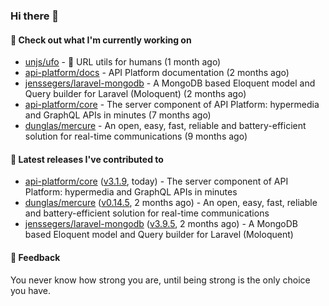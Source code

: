 ### Hi there 👋

#### 👷 Check out what I'm currently working on

- [unjs/ufo](https://github.com/unjs/ufo) - 🔗 URL utils for humans (1 month ago)
- [api-platform/docs](https://github.com/api-platform/docs) - API Platform documentation (2 months ago)
- [jenssegers/laravel-mongodb](https://github.com/jenssegers/laravel-mongodb) - A MongoDB based Eloquent model and Query builder for Laravel (Moloquent) (2 months ago)
- [api-platform/core](https://github.com/api-platform/core) - The server component of API Platform: hypermedia and GraphQL APIs in minutes (7 months ago)
- [dunglas/mercure](https://github.com/dunglas/mercure) - An open, easy, fast, reliable and battery-efficient solution for real-time communications (9 months ago)

#### 🔭 Latest releases I've contributed to

- [api-platform/core](https://github.com/api-platform/core) ([v3.1.9](https://github.com/api-platform/core/releases/tag/v3.1.9), today) - The server component of API Platform: hypermedia and GraphQL APIs in minutes
- [dunglas/mercure](https://github.com/dunglas/mercure) ([v0.14.5](https://github.com/dunglas/mercure/releases/tag/v0.14.5), 2 months ago) - An open, easy, fast, reliable and battery-efficient solution for real-time communications
- [jenssegers/laravel-mongodb](https://github.com/jenssegers/laravel-mongodb) ([v3.9.5](https://github.com/jenssegers/laravel-mongodb/releases/tag/v3.9.5), 2 months ago) - A MongoDB based Eloquent model and Query builder for Laravel (Moloquent)

#### 💬 Feedback
You never know how strong you are, until being strong is the only choice you have.